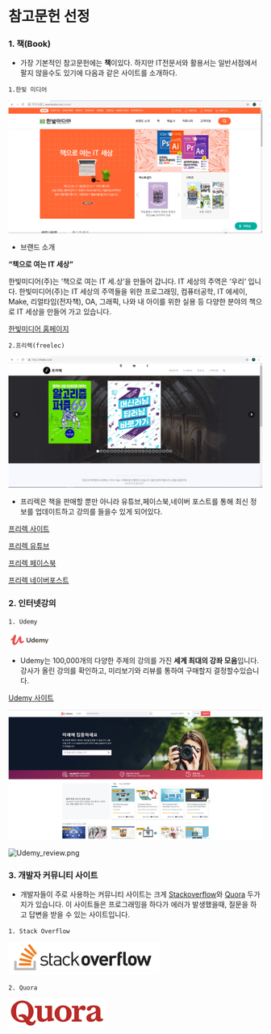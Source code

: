 # 참고문헌 선정

### 1. 책(Book)

* 가장 기본적인 참고문헌에는 **책**이있다. 하지만 IT전문서와 활용서는 일반서점에서 팔지 않을수도 있기에 다음과 같은 사이트를 소개하다.


`1.한빛 미디어`


![hanbitmedia](./image/hanbitmedia.PNG)

* 브랜드 소개

**“책으로 여는 IT 세상”**

한빛미디어(주)는 ‘책으로 여는 IT 세.상’을 만들어 갑니다. IT 세상의 주역은 ‘우리’ 입니다. 한빛미디어(주)는 IT 세상의 주역들을 위한 프로그래밍, 컴퓨터공학, IT 에세이, Make, 리얼타임(전자책), OA, 그래픽, 나와 내 아이를 위한 실용 등 다양한 분야의 책으로 IT 세상을 만들어 가고 있습니다.


[한빛미디어 홈페이지](http://www.hanbit.co.kr/store/books/bestseller_list.html)


`2.프리렉(freelec)`

![freelec](./image/freelec.PNG)

* 프리렉은 책을 판매할 뿐만 아니라 유튜브,페이스북,네이버 포스트를 통해 최신 정보를 업데이트하고 강의를 들을수 있게 되어있다.

[프리렉 사이트](https://freelec.co.kr/)

[프리렉 유튜브](https://www.youtube.com/user/FREELECKOR)

[프리렉 페이스북](https://www.facebook.com/%ED%94%84%EB%A6%AC%EB%A0%89-%EC%B6%9C%ED%8C%90%EC%82%AC-freelec-509640889554399/)

[프리렉 네이버포스트](https://post.naver.com/my.nhn?memberNo=34865381)






### 2. 인터넷강의

`1. Udemy`

[![Udemy_logo](./image/Udemy_logo.png)](https://www.udemy.com/)

* Udemy는 100,000개의 다양한 주제의 강의를 가진 **세계 최대의 강좌 모음**입니다. 강사가 올린 강의를 확인하고, 미리보기와 리뷰를 통하여 구매할지 결정할수있습니다.

[Udemy 사이트](https://www.udemy.com/)


![Udemy_main](./image/Udemy_main.png)

![Udemy_review.png](./image/UdemyUdemy_review.png)

### 3. 개발자 커뮤니티 사이트

* 개발자들이 주로 사용하는 커뮤니티 사이트는 크게 [Stackoverflow](https://stackoverflow.com/)와 [Quora](https://Quora.com/) 두가지가 있습니다. 이 사이트들은 프로그래밍을 하다가 에러가 발생했을때, 질문을 하고 답변을 받을 수 있는 사이트입니다. 

`1. Stack Overflow`

[![Stackoverflow_logo](./image/StackOverflow_logo.png)](https://stackoverflow.com/)

`2. Quora`

[![Quora_logo](./image/Quoro_logo.png)](https://Quora.com/)

